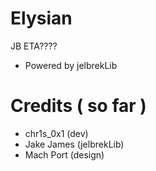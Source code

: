 # Elysian
JB ETA????

- Powered by jelbrekLib

# Credits ( so far )
- chr1s_0x1 (dev)
- Jake James (jelbrekLib)
- Mach Port (design)
